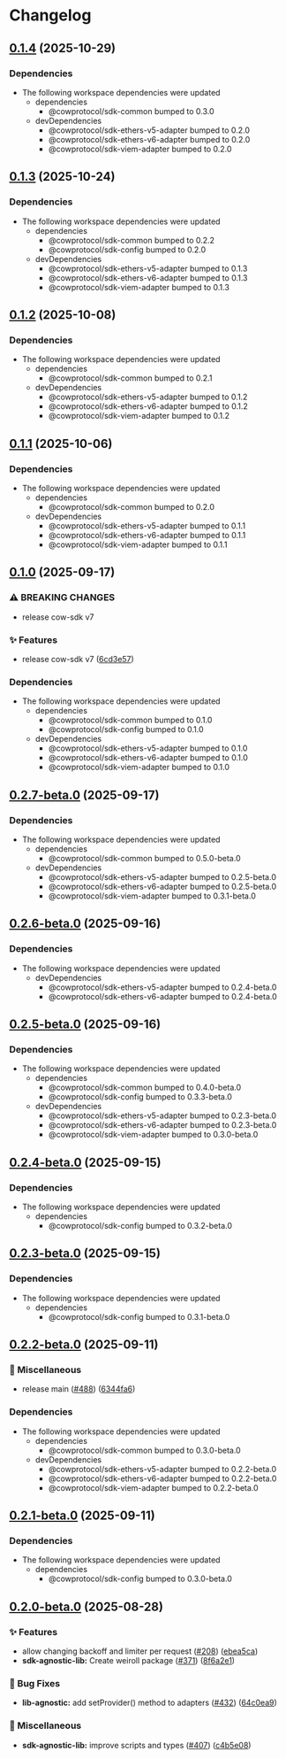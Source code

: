 # Changelog

## [0.1.4](https://github.com/cowprotocol/cow-sdk/compare/sdk-weiroll-v0.1.3...sdk-weiroll-v0.1.4) (2025-10-29)


### Dependencies

* The following workspace dependencies were updated
  * dependencies
    * @cowprotocol/sdk-common bumped to 0.3.0
  * devDependencies
    * @cowprotocol/sdk-ethers-v5-adapter bumped to 0.2.0
    * @cowprotocol/sdk-ethers-v6-adapter bumped to 0.2.0
    * @cowprotocol/sdk-viem-adapter bumped to 0.2.0

## [0.1.3](https://github.com/cowprotocol/cow-sdk/compare/sdk-weiroll-v0.1.2...sdk-weiroll-v0.1.3) (2025-10-24)


### Dependencies

* The following workspace dependencies were updated
  * dependencies
    * @cowprotocol/sdk-common bumped to 0.2.2
    * @cowprotocol/sdk-config bumped to 0.2.0
  * devDependencies
    * @cowprotocol/sdk-ethers-v5-adapter bumped to 0.1.3
    * @cowprotocol/sdk-ethers-v6-adapter bumped to 0.1.3
    * @cowprotocol/sdk-viem-adapter bumped to 0.1.3

## [0.1.2](https://github.com/cowprotocol/cow-sdk/compare/sdk-weiroll-v0.1.1...sdk-weiroll-v0.1.2) (2025-10-08)


### Dependencies

* The following workspace dependencies were updated
  * dependencies
    * @cowprotocol/sdk-common bumped to 0.2.1
  * devDependencies
    * @cowprotocol/sdk-ethers-v5-adapter bumped to 0.1.2
    * @cowprotocol/sdk-ethers-v6-adapter bumped to 0.1.2
    * @cowprotocol/sdk-viem-adapter bumped to 0.1.2

## [0.1.1](https://github.com/cowprotocol/cow-sdk/compare/sdk-weiroll-v0.1.0...sdk-weiroll-v0.1.1) (2025-10-06)


### Dependencies

* The following workspace dependencies were updated
  * dependencies
    * @cowprotocol/sdk-common bumped to 0.2.0
  * devDependencies
    * @cowprotocol/sdk-ethers-v5-adapter bumped to 0.1.1
    * @cowprotocol/sdk-ethers-v6-adapter bumped to 0.1.1
    * @cowprotocol/sdk-viem-adapter bumped to 0.1.1

## [0.1.0](https://github.com/cowprotocol/cow-sdk/compare/sdk-weiroll-v0.2.7-beta.0...sdk-weiroll-v0.1.0) (2025-09-17)


### ⚠ BREAKING CHANGES

* release cow-sdk v7

### ✨ Features

* release cow-sdk v7 ([6cd3e57](https://github.com/cowprotocol/cow-sdk/commit/6cd3e573687b1ffdbc0fdcb8cdbb414d88546e38))


### Dependencies

* The following workspace dependencies were updated
  * dependencies
    * @cowprotocol/sdk-common bumped to 0.1.0
    * @cowprotocol/sdk-config bumped to 0.1.0
  * devDependencies
    * @cowprotocol/sdk-ethers-v5-adapter bumped to 0.1.0
    * @cowprotocol/sdk-ethers-v6-adapter bumped to 0.1.0
    * @cowprotocol/sdk-viem-adapter bumped to 0.1.0

## [0.2.7-beta.0](https://github.com/cowprotocol/cow-sdk/compare/sdk-weiroll-v0.2.6-beta.0...sdk-weiroll-v0.2.7-beta.0) (2025-09-17)


### Dependencies

* The following workspace dependencies were updated
  * dependencies
    * @cowprotocol/sdk-common bumped to 0.5.0-beta.0
  * devDependencies
    * @cowprotocol/sdk-ethers-v5-adapter bumped to 0.2.5-beta.0
    * @cowprotocol/sdk-ethers-v6-adapter bumped to 0.2.5-beta.0
    * @cowprotocol/sdk-viem-adapter bumped to 0.3.1-beta.0

## [0.2.6-beta.0](https://github.com/cowprotocol/cow-sdk/compare/sdk-weiroll-v0.2.5-beta.0...sdk-weiroll-v0.2.6-beta.0) (2025-09-16)


### Dependencies

* The following workspace dependencies were updated
  * devDependencies
    * @cowprotocol/sdk-ethers-v5-adapter bumped to 0.2.4-beta.0
    * @cowprotocol/sdk-ethers-v6-adapter bumped to 0.2.4-beta.0

## [0.2.5-beta.0](https://github.com/cowprotocol/cow-sdk/compare/sdk-weiroll-v0.2.4-beta.0...sdk-weiroll-v0.2.5-beta.0) (2025-09-16)


### Dependencies

* The following workspace dependencies were updated
  * dependencies
    * @cowprotocol/sdk-common bumped to 0.4.0-beta.0
    * @cowprotocol/sdk-config bumped to 0.3.3-beta.0
  * devDependencies
    * @cowprotocol/sdk-ethers-v5-adapter bumped to 0.2.3-beta.0
    * @cowprotocol/sdk-ethers-v6-adapter bumped to 0.2.3-beta.0
    * @cowprotocol/sdk-viem-adapter bumped to 0.3.0-beta.0

## [0.2.4-beta.0](https://github.com/cowprotocol/cow-sdk/compare/sdk-weiroll-v0.2.3-beta.0...sdk-weiroll-v0.2.4-beta.0) (2025-09-15)


### Dependencies

* The following workspace dependencies were updated
  * dependencies
    * @cowprotocol/sdk-config bumped to 0.3.2-beta.0

## [0.2.3-beta.0](https://github.com/cowprotocol/cow-sdk/compare/sdk-weiroll-v0.2.2-beta.0...sdk-weiroll-v0.2.3-beta.0) (2025-09-15)


### Dependencies

* The following workspace dependencies were updated
  * dependencies
    * @cowprotocol/sdk-config bumped to 0.3.1-beta.0

## [0.2.2-beta.0](https://github.com/cowprotocol/cow-sdk/compare/sdk-weiroll-v0.2.1-beta.0...sdk-weiroll-v0.2.2-beta.0) (2025-09-11)


### 🔧 Miscellaneous

* release main ([#488](https://github.com/cowprotocol/cow-sdk/issues/488)) ([6344fa6](https://github.com/cowprotocol/cow-sdk/commit/6344fa619465e6f94637677823a18646f06fa7c9))


### Dependencies

* The following workspace dependencies were updated
  * dependencies
    * @cowprotocol/sdk-common bumped to 0.3.0-beta.0
  * devDependencies
    * @cowprotocol/sdk-ethers-v5-adapter bumped to 0.2.2-beta.0
    * @cowprotocol/sdk-ethers-v6-adapter bumped to 0.2.2-beta.0
    * @cowprotocol/sdk-viem-adapter bumped to 0.2.2-beta.0

## [0.2.1-beta.0](https://github.com/cowprotocol/cow-sdk/compare/sdk-weiroll-v0.2.0-beta.0...sdk-weiroll-v0.2.1-beta.0) (2025-09-11)


### Dependencies

* The following workspace dependencies were updated
  * dependencies
    * @cowprotocol/sdk-config bumped to 0.3.0-beta.0

## [0.2.0-beta.0](https://github.com/cowprotocol/cow-sdk/compare/sdk-weiroll-v0.1.0-beta.0...sdk-weiroll-v0.2.0-beta.0) (2025-08-28)


### ✨ Features

* allow changing backoff and limiter per request ([#208](https://github.com/cowprotocol/cow-sdk/issues/208)) ([ebea5ca](https://github.com/cowprotocol/cow-sdk/commit/ebea5ca0858aeb89ae3e5d5407c8903c3ca5178d))
* **sdk-agnostic-lib:** Create weiroll package ([#371](https://github.com/cowprotocol/cow-sdk/issues/371)) ([8f6a2e1](https://github.com/cowprotocol/cow-sdk/commit/8f6a2e16e5e7a43a5afc43cf5faab174be916b2e))


### 🐛 Bug Fixes

* **lib-agnostic:** add setProvider() method to adapters ([#432](https://github.com/cowprotocol/cow-sdk/issues/432)) ([64c0ea9](https://github.com/cowprotocol/cow-sdk/commit/64c0ea94d802aa167b978ae0859353d801de0911))


### 🔧 Miscellaneous

* **sdk-agnostic-lib:** improve scripts and types ([#407](https://github.com/cowprotocol/cow-sdk/issues/407)) ([c4b5e08](https://github.com/cowprotocol/cow-sdk/commit/c4b5e086ce46086e9430d5f03ed330502349fbf3))
